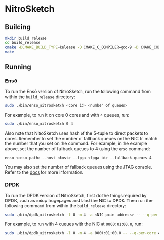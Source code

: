 # NitroSketch

## Building

```bash
mkdir build_release
cd build_release
cmake -DCMAKE_BUILD_TYPE=Release -D CMAKE_C_COMPILER=gcc-9 -D CMAKE_CXX_COMPILER=g++-9 ..
make
```

## Running

### Ensō

To run the Ensō version of NitroSketch, run the following command from within the `build_release` directory:

```bash
sudo ./bin/enso_nitrosketch <core id> <number of queues>
```

For example, to run it on core 0 cores and with 4 queues, run:

```bash
sudo ./bin/enso_nitrosketch 0 4
```

Also note that NitroSketch uses hash of the 5-tuple to direct packets to cores. Remember to set the number of fallback queues on the NIC to match the number that you set on the command. For example, in the example above, set the number of fallback queues to 4 using the `enso` command:

```bash
enso <enso path> --host <host> --fpga <fpga id> --fallback-queues 4
```

You may also set the number of fallback queues using the JTAG console. Refer to the [docs](https://crossroadsfpga.github.io/enso/primitives/rx_enso_pipe/#binding-and-flow-steering) for more information.

### DPDK

To run the DPDK version of NitroSketch, first do the things required by DPDK, such as setup hugepages and bind the NIC to DPDK. Then run the following command from within the `build_release` directory:

```bash
sudo ./bin/dpdk_nitrosketch -l 0 -m 4 -a <NIC pcie address> -- --q-per-core <number of queues>
```

For example, to run with 4 queues with the NIC at `0000:01:00.0`, run:

```bash
sudo ./bin/dpdk_nitrosketch -l 0 -m 4 -a 0000:01:00.0 -- --q-per-core 4
```
